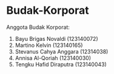 # Budak-Korporat

Anggota Budak Korporat:
1. Bayu Brigas Novaldi (123140072)
2. Martino Kelvin (123140165)
3. Stevanus Cahya Anggara (12314038)
4. Annisa Al-Qoriah (123140030)
5. Tengku Hafid Diraputra (123140043)
